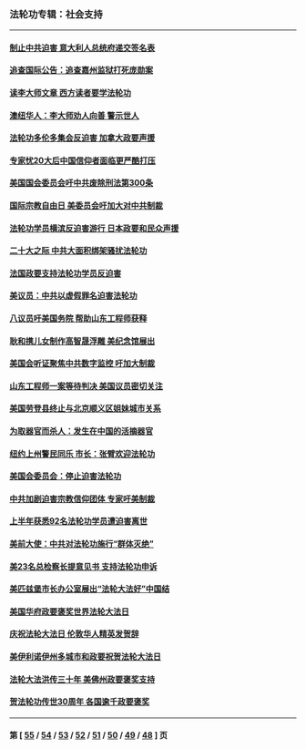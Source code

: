 ### 法轮功专辑：社会支持
---
#### [制止中共迫害 意大利人总统府递交签名表](../../pages/nf4386/n13933726.md?02250430) 
#### [追查国际公告：追查嘉州监狱打死庞勋案](../../pages/nf4386/n13933461.md?02250430) 
#### [读李大师文章 西方读者要学法轮功](../../pages/nf4386/n13925142.md?02250430) 
#### [澳纽华人：李大师劝人向善 警示世人](../../pages/nf4386/n13924146.md?02250430) 
#### [法轮功多伦多集会反迫害 加拿大政要声援](../../pages/nf4386/n13881303.md?02250430) 
#### [专家忧20大后中国信仰者面临更严酷打压](../../pages/nf4386/n13874993.md?02250430) 
#### [美国国会委员会吁中共废除刑法第300条](../../pages/nf4386/n13868121.md?02250430) 
#### [国际宗教自由日 美委员会吁加大对中共制裁](../../pages/nf4386/n13855021.md?02250430) 
#### [法轮功学员横滨反迫害游行 日本政要和民众声援](../../pages/nf4386/n13847132.md?02250430) 
#### [二十大之际 中共大面积绑架骚扰法轮功](../../pages/nf4386/n13846381.md?02250430) 
#### [法国政要支持法轮功学员反迫害](../../pages/nf4386/n13841970.md?02250430) 
#### [美议员：中共以虚假罪名迫害法轮功](../../pages/nf4386/n13841083.md?02250430) 
#### [八议员吁美国务院 帮助山东工程师获释](../../pages/nf4386/n13836379.md?02250430) 
#### [耿和携儿女制作高智晟浮雕 美纪念馆展出](../../pages/nf4386/n13829624.md?02250430) 
#### [美国会听证聚焦中共数字监控 吁加大制裁](../../pages/nf4386/n13825083.md?02250430) 
#### [山东工程师一案等待判决 美国议员密切关注](../../pages/nf4386/n13815065.md?02250430) 
#### [美国劳登县终止与北京顺义区姐妹城市关系](../../pages/nf4386/n13811030.md?02250430) 
#### [为取器官而杀人：发生在中国的活摘器官](../../pages/nf4386/n13794731.md?02250430) 
#### [纽约上州警民同乐 市长：张臂欢迎法轮功](../../pages/nf4386/n13794375.md?02250430) 
#### [美国会委员会：停止迫害法轮功](../../pages/nf4386/n13788164.md?02250430) 
#### [中共加剧迫害宗教信仰团体 专家吁美制裁](../../pages/nf4386/n13780252.md?02250430) 
#### [上半年获悉92名法轮功学员遭迫害离世](../../pages/nf4386/n13772701.md?02250430) 
#### [美前大使：中共对法轮功施行“群体灭绝”](../../pages/nf4386/n13771705.md?02250430) 
#### [美23名总检察长提意见书 支持法轮功申诉](../../pages/nf4386/n13766596.md?02250430) 
#### [美匹兹堡市长办公室展出“法轮大法好”中国结](../../pages/nf4386/n13749721.md?02250430) 
#### [美国华府政要褒奖世界法轮大法日](../../pages/nf4386/n13743770.md?02250430) 
#### [庆祝法轮大法日 伦敦华人精英发贺辞](../../pages/nf4386/n13741593.md?02250430) 
#### [美伊利诺伊州多城市和政要祝贺法轮大法日](../../pages/nf4386/n13737149.md?02250430) 
#### [法轮大法洪传三十年 美佛州政要褒奖支持](../../pages/nf4386/n13737103.md?02250430) 
#### [贺法轮功传世30周年 各国逾千政要褒奖](../../pages/nf4386/n13735828.md?02250430) 

---
#### 第 [ [55](./55.md?02250430) / [54](./54.md?02250430) / [53](./53.md?02250430) / [52](./52.md?02250430) / [51](./51.md?02250430) / [50](./50.md?02250430) / [49](./49.md?02250430) / [48](./48.md?02250430) ] 页
